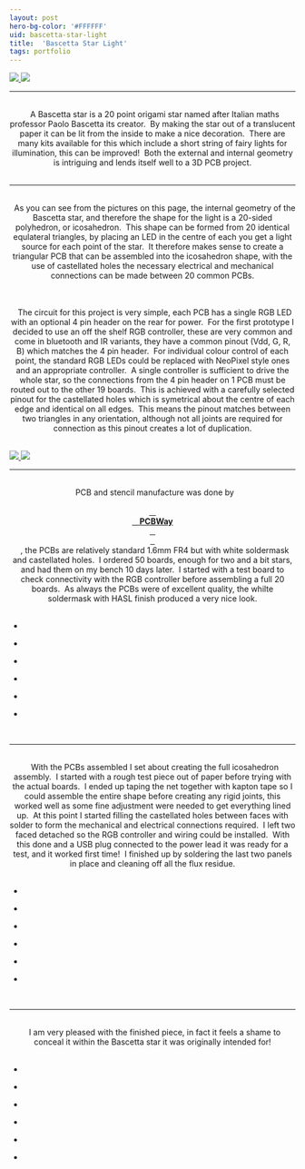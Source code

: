 ```yaml
---
layout: post
hero-bg-color: '#FFFFFF'
uid: bascetta-star-light
title:  'Bascetta Star Light'
tags: portfolio
---
```


<a href="{{ site.url }}/images/portfolio/bascetta-star-light/IMG_7798.jpg">
<img src = "{{ site.url }}/images/portfolio/bascetta-star-light/IMG_7798.jpg">
</a>


<a href="{{ site.url }}/images/portfolio/bascetta-star-light/Sponsored+by+PCBWay.png">
<img src = "{{ site.url }}/images/portfolio/bascetta-star-light/Sponsored+by+PCBWay.png">
</a>


<hr>

<div class="sqs-html-content">
 <p class="" style="text-align:center;white-space:pre-wrap;">
  A Bascetta star is a 20 point origami star named after Italian maths professor Paolo Bascetta its creator.  By making the star out of a translucent paper it can be lit from the inside to make a nice decoration.  There are many kits available for this which include a short string of fairy lights for illumination, this can be improved!  Both the external and internal geometry is intriguing and lends itself well to a 3D PCB project.
 </p>
</div>


<hr>

<div class="sqs-html-content">
 <p class="" style="text-align:center;white-space:pre-wrap;">
  As you can see from the pictures on this page, the internal geometry of the Bascetta star, and therefore the shape for the light is a 20-sided polyhedron, or icosahedron.  This shape can be formed from 20 identical equlateral triangles, by placing an LED in the centre of each you get a light source for each point of the star.  It therefore makes sense to create a triangular PCB that can be assembled into the icosahedron shape, with the use of castellated holes the necessary electrical and mechanical connections can be made between 20 common PCBs.
 </p>
 <p class="" style="text-align:center;white-space:pre-wrap;">
  The circuit for this project is very simple, each PCB has a single RGB LED with an optional 4 pin header on the rear for power.  For the first prototype I decided to use an off the shelf RGB controller, these are very common and come in bluetooth and IR variants, they have a common pinout (Vdd, G, R, B) which matches the 4 pin header.  For individual colour control of each point, the standard RGB LEDs could be replaced with NeoPixel style ones and an appropriate controller.  A single controller is sufficient to drive the whole star, so the connections from the 4 pin header on 1 PCB must be routed out to the other 19 boards.  This is achieved with a carefully selected pinout for the castellated holes which is symetrical about the centre of each edge and identical on all edges.  This means the pinout matches between two triangles in any orientation, although not all joints are required for connection as this pinout creates a lot of duplication.
 </p>
</div>


<a href="{{ site.url }}/images/portfolio/bascetta-star-light/PCB+2D.JPG">
<img src = "{{ site.url }}/images/portfolio/bascetta-star-light/PCB+2D.JPG">
</a>


<a href="{{ site.url }}/images/portfolio/bascetta-star-light/PCB+3D.JPG">
<img src = "{{ site.url }}/images/portfolio/bascetta-star-light/PCB+3D.JPG">
</a>


<hr>

<div class="sqs-html-content">
 <p class="" style="text-align:center;white-space:pre-wrap;">
  PCB and stencil manufacture was done by
  <a href="https://www.pcbway.com">
   <strong>
    PCBWay
   </strong>
  </a>
  , the PCBs are relatively standard 1.6mm FR4 but with white soldermask and castellated holes.  I ordered 50 boards, enough for two and a bit stars, and had them on my bench 10 days later.  I started with a test board to check connectivity with the RGB controller before assembling a full 20 boards.  As always the PCBs were of excellent quality, the whilte soldermask with HASL finish produced a very nice look.
 </p>
</div>


<ul class="projects clearfix">
  <li>
    <div class="project" style='background-image: url(/images/portfolio/bascetta-star-light/IMG_0830.JPG)'>
      <a class="cover" href="{{ site.url }}/images/portfolio/bascetta-star-light/IMG_0830.JPG"></a>
    </div>
  </li>
  <li>
    <div class="project" style='background-image: url(/images/portfolio/bascetta-star-light/IMG_0838.JPG)'>
      <a class="cover" href="{{ site.url }}/images/portfolio/bascetta-star-light/IMG_0838.JPG"></a>
    </div>
  </li>
  <li>
    <div class="project" style='background-image: url(/images/portfolio/bascetta-star-light/IMG_0832.JPG)'>
      <a class="cover" href="{{ site.url }}/images/portfolio/bascetta-star-light/IMG_0832.JPG"></a>
    </div>
  </li>
  <li>
    <div class="project" style='background-image: url(/images/portfolio/bascetta-star-light/IMG_0834.JPG)'>
      <a class="cover" href="{{ site.url }}/images/portfolio/bascetta-star-light/IMG_0834.JPG"></a>
    </div>
  </li>
  <li>
    <div class="project" style='background-image: url(/images/portfolio/bascetta-star-light/IMG_0840.JPG)'>
      <a class="cover" href="{{ site.url }}/images/portfolio/bascetta-star-light/IMG_0840.JPG"></a>
    </div>
  </li>
  <li>
    <div class="project" style='background-image: url(/images/portfolio/bascetta-star-light/IMG_0835.JPG)'>
      <a class="cover" href="{{ site.url }}/images/portfolio/bascetta-star-light/IMG_0835.JPG"></a>
    </div>
  </li>
</ul>
<br>


<hr>

<div class="sqs-html-content">
 <p class="" style="text-align:center;white-space:pre-wrap;">
  With the PCBs assembled I set about creating the full icosahedron assembly.  I started with a rough test piece out of paper before trying with the actual boards.  I ended up taping the net together with kapton tape so I could assemble the entire shape before creating any rigid joints, this worked well as some fine adjustment were needed to get everything lined up.  At this point I started filling the castellated holes between faces with solder to form the mechanical and electrical connections required.  I left two faced detached so the RGB controller and wiring could be installed.  With this done and a USB plug connected to the power lead it was ready for a test, and it worked first time!  I finished up by soldering the last two panels in place and cleaning off all the flux residue.
 </p>
</div>


<ul class="projects clearfix">
  <li>
    <div class="project" style='background-image: url(/images/portfolio/bascetta-star-light/IMG_0879.JPG)'>
      <a class="cover" href="{{ site.url }}/images/portfolio/bascetta-star-light/IMG_0879.JPG"></a>
    </div>
  </li>
  <li>
    <div class="project" style='background-image: url(/images/portfolio/bascetta-star-light/IMG_0846.JPG)'>
      <a class="cover" href="{{ site.url }}/images/portfolio/bascetta-star-light/IMG_0846.JPG"></a>
    </div>
  </li>
  <li>
    <div class="project" style='background-image: url(/images/portfolio/bascetta-star-light/IMG_0847.JPG)'>
      <a class="cover" href="{{ site.url }}/images/portfolio/bascetta-star-light/IMG_0847.JPG"></a>
    </div>
  </li>
  <li>
    <div class="project" style='background-image: url(/images/portfolio/bascetta-star-light/IMG_0859.JPG)'>
      <a class="cover" href="{{ site.url }}/images/portfolio/bascetta-star-light/IMG_0859.JPG"></a>
    </div>
  </li>
  <li>
    <div class="project" style='background-image: url(/images/portfolio/bascetta-star-light/274989300_635846514383046_4896757359245013514_n.jpg)'>
      <a class="cover" href="{{ site.url }}/images/portfolio/bascetta-star-light/274989300_635846514383046_4896757359245013514_n.jpg"></a>
    </div>
  </li>
  <li>
    <div class="project" style='background-image: url(/images/portfolio/bascetta-star-light/IMG_0843.JPG)'>
      <a class="cover" href="{{ site.url }}/images/portfolio/bascetta-star-light/IMG_0843.JPG"></a>
    </div>
  </li>
</ul>
<br>


<hr>

<div class="sqs-html-content">
 <p class="" style="text-align:center;white-space:pre-wrap;">
  I am very pleased with the finished piece, in fact it feels a shame to conceal it within the Bascetta star it was originally intended for!
 </p>
</div>


<ul class="projects clearfix">
  <li>
    <div class="project" style='background-image: url(/images/portfolio/bascetta-star-light/IMG_7801.jpg)'>
      <a class="cover" href="{{ site.url }}/images/portfolio/bascetta-star-light/IMG_7801.jpg"></a>
    </div>
  </li>
  <li>
    <div class="project" style='background-image: url(/images/portfolio/bascetta-star-light/IMG_7807.jpg)'>
      <a class="cover" href="{{ site.url }}/images/portfolio/bascetta-star-light/IMG_7807.jpg"></a>
    </div>
  </li>
  <li>
    <div class="project" style='background-image: url(/images/portfolio/bascetta-star-light/IMG_7798.jpg)'>
      <a class="cover" href="{{ site.url }}/images/portfolio/bascetta-star-light/IMG_7798.jpg"></a>
    </div>
  </li>
  <li>
    <div class="project" style='background-image: url(/images/portfolio/bascetta-star-light/IMG_7809.jpg)'>
      <a class="cover" href="{{ site.url }}/images/portfolio/bascetta-star-light/IMG_7809.jpg"></a>
    </div>
  </li>
  <li>
    <div class="project" style='background-image: url(/images/portfolio/bascetta-star-light/IMG_7804.jpg)'>
      <a class="cover" href="{{ site.url }}/images/portfolio/bascetta-star-light/IMG_7804.jpg"></a>
    </div>
  </li>
  <li>
    <div class="project" style='background-image: url(/images/portfolio/bascetta-star-light/275026423_670457897473879_3186137048368127375_n.jpg)'>
      <a class="cover" href="{{ site.url }}/images/portfolio/bascetta-star-light/275026423_670457897473879_3186137048368127375_n.jpg"></a>
    </div>
  </li>
</ul>
<br>


